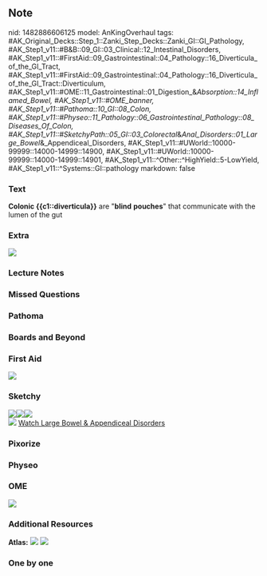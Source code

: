 ## Note
nid: 1482886606125
model: AnKingOverhaul
tags: #AK_Original_Decks::Step_1::Zanki_Step_Decks::Zanki_GI::GI_Pathology, #AK_Step1_v11::#B&B::09_GI::03_Clinical::12_Intestinal_Disorders, #AK_Step1_v11::#FirstAid::09_Gastrointestinal::04_Pathology::16_Diverticula_of_the_GI_Tract, #AK_Step1_v11::#FirstAid::09_Gastrointestinal::04_Pathology::16_Diverticula_of_the_GI_Tract::Diverticulum, #AK_Step1_v11::#OME::11_Gastrointestinal::01_Digestion_&_Absorption::14_Inflamed_Bowel, #AK_Step1_v11::#OME_banner, #AK_Step1_v11::#Pathoma::10_GI::08_Colon, #AK_Step1_v11::#Physeo::11_Pathology::06_Gastrointestinal_Pathology::08_Diseases_Of_Colon, #AK_Step1_v11::#SketchyPath::05_GI::03_Colorectal_&_Anal_Disorders::01_Large_Bowel_&_Appendiceal_Disorders, #AK_Step1_v11::#UWorld::10000-99999::14000-14999::14900, #AK_Step1_v11::#UWorld::10000-99999::14000-14999::14901, #AK_Step1_v11::^Other::^HighYield::5-LowYield, #AK_Step1_v11::^Systems::GI::pathology
markdown: false

### Text
<div>
  <b>Colonic {{c1::diverticula}}</b> are "<b>blind</b>
  <b>pouches</b>" that communicate with the lumen of the gut
</div>

### Extra
<img src="paste-3753801416919.jpg">

### Lecture Notes


### Missed Questions


### Pathoma


### Boards and Beyond


### First Aid
<img src="tmpJ6Vtzo.png">

### Sketchy
<div><img src=
"Screen%20Shot%202020-01-10%20at%2010.24.05%20AM.JPG"><img src=
"paste-3753801416919.jpg"><img src=
"diverticula.JPG"></div><img src="Zoverall%20picture%20(41)_1566160514431.JPG">
<a href=
"https://dashboard.sketchy.com/study/medical/courses/medical-pathophysiology/units/medical-pathophysiology-gi/videos/medical-pathophysiology-gi-colorectal-and-anal-disorders-large-bowel-and-appendiceal-disorders?utm_source=anki&utm_medium=partnership&utm_campaign=february_update&utm_content=medical">
Watch Large Bowel & Appendiceal Disorders</a>

### Pixorize


### Physeo


### OME
<div class="ome-widget">
  <a href="https://onlinemeded.org?ref=anki"><img src=
  "_OME_AnkiFlashcards_General_7.png"></a>
</div>

### Additional Resources
<b>Atlas:</b> <img src="tmpracnBM.png"> <img src="tmpAmr1_i.png">

### One by one

